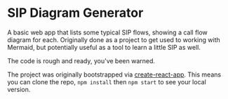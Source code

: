 # SIP Diagram Generator

A basic web app that lists some typical SIP flows, showing a call flow diagram
for each. Originally done as a project to get used to working with Mermaid,
but potentially useful as a tool to learn a little SIP as well.

The code is rough and ready, you've been warned.

The project was originally bootstrapped via
[create-react-app](https://github.com/facebook/create-react-app). This means you
can clone the repo, `npm install` then `npm start` to see your local version.
